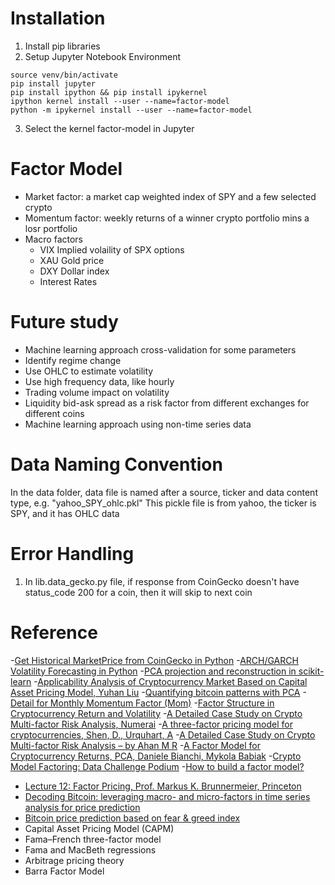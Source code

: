 # Installation
1. Install pip libraries
2. Setup Jupyter Notebook Environment
```
source venv/bin/activate
pip install jupyter
pip install ipython && pip install ipykernel
ipython kernel install --user --name=factor-model
python -m ipykernel install --user --name=factor-model
```
3. Select the kernel factor-model in Jupyter


# Factor Model
- Market factor: a market cap weighted index of SPY and a few selected crypto
- Momentum factor: weekly returns of a winner crypto portfolio mins a losr portfolio
- Macro factors
    - VIX Implied volaility of SPX options
    - XAU Gold price 
    - DXY Dollar index
    - Interest Rates

# Future study
- Machine learning approach cross-validation for some parameters
- Identify regime change 
- Use OHLC to estimate volatility
- Use high frequency data, like hourly 
- Trading volume impact on volatility
- Liquidity bid-ask spread as a risk factor from different exchanges for different coins
- Machine learning approach using non-time series data 


# Data Naming Convention
In the data folder, data file is named after a source, ticker and data content type, e.g. "yahoo_SPY_ohlc.pkl"
This pickle file is from yahoo, the ticker is SPY, and it has OHLC data


# Error Handling
1. In lib.data_gecko.py file, if response from CoinGecko doesn't have status_code 200 for a coin, then it will skip to next coin

# Reference
-[Get Historical MarketPrice from CoinGecko in Python](https://github.com/kirancshet/Get-Crypto-Historic-Chart-CoinGecko)
-[ARCH/GARCH Volatility Forecasting in Python](https://goldinlocks.github.io/ARCH_GARCH-Volatility-Forecasting/)
-[PCA projection and reconstruction in scikit-learn](https://stackoverflow.com/questions/36566844/pca-projection-and-reconstruction-in-scikit-learn)
-[Applicability Analysis of Cryptocurrency Market Based on Capital Asset Pricing Model, Yuhan Liu](https://www.researchgate.net/publication/377732492_Applicability_Analysis_of_Cryptocurrency_Market_Based_on_Capital_Asset_Pricing_Model)
-[Quantifying bitcoin patterns with PCA](https://www.coinbase.com/en-gb/institutional/research-insights/research/monthly-outlook/quantifying-bitcoin-patterns-with-pca-may-2023)
-[Detail for Monthly Momentum Factor (Mom)](https://mba.tuck.dartmouth.edu/pages/faculty/ken.french/Data_Library/det_mom_factor.html)
-[Factor Structure in Cryptocurrency Return and Volatility](https://www.researchgate.net/publication/352550633_Factor_Structure_in_Cryptocurrency_Return_and_Volatility)
-[A Detailed Case Study on Crypto Multi-factor Risk Analysis, Numerai](https://forum.numer.ai/t/a-detailed-case-study-on-crypto-multi-factor-risk-analysis/7682)
-[A three-factor pricing model for cryptocurrencies, Shen, D., Urquhart, A](https://centaur.reading.ac.uk/85321/3/A%20Three-factor%20Pricing%20Model%20for%20Cryptocurrency_R1.pdf)
-[A Detailed Case Study on Crypto Multi-factor Risk Analysis – by Ahan M R](https://drive.google.com/file/d/1378ZJbdqqP2DBlrPS1Pg6oHQYD7hyB9j/view?usp=sharing)
-[A Factor Model for Cryptocurrency Returns, PCA, Daniele Bianchi, Mykola Babiak](http://wp.lancs.ac.uk/fofi2022/files/2022/08/FoFI-2022-056-Daniele-Bianchi.pdf)
-[Crypto Model Factoring: Data Challenge Podium](https://blog.oceanprotocol.com/crypto-model-factoring-data-challenge-podium-b56950db6f43)
-[How to build a factor model?](https://quant.stackexchange.com/questions/17125/how-to-build-a-factor-model)
- [Lecture 12: Factor Pricing, Prof. Markus K. Brunnermeier, Princeton](https://www.princeton.edu/~markus/teaching/Fin501/12Lecture.pdf)
- [Decoding Bitcoin: leveraging macro- and micro-factors in time series analysis for price prediction](https://peerj.com/articles/cs-2314.pdf)
- [Bitcoin price prediction based on fear & greed index](https://www.shs-conferences.org/articles/shsconf/pdf/2024/01/shsconf_icdeba2023_02015.pdf)
- Capital Asset Pricing Model (CAPM)
- Fama–French three-factor model
- Fama and MacBeth regressions
- Arbitrage pricing theory
- Barra Factor Model